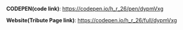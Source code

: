 **CODEPEN(code link)**: https://codepen.io/h_r_26/pen/dypmVxg

**Website(Tribute Page link)**: https://codepen.io/h_r_26/full/dypmVxg
